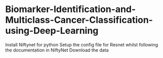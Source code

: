 # Biomarker-Identification-and-Multiclass-Cancer-Classification-using-Deep-Learning
Install Niftynet for python
Setup the config file for Resnet whilst following the documentation in NiftyNet
Download the data 
